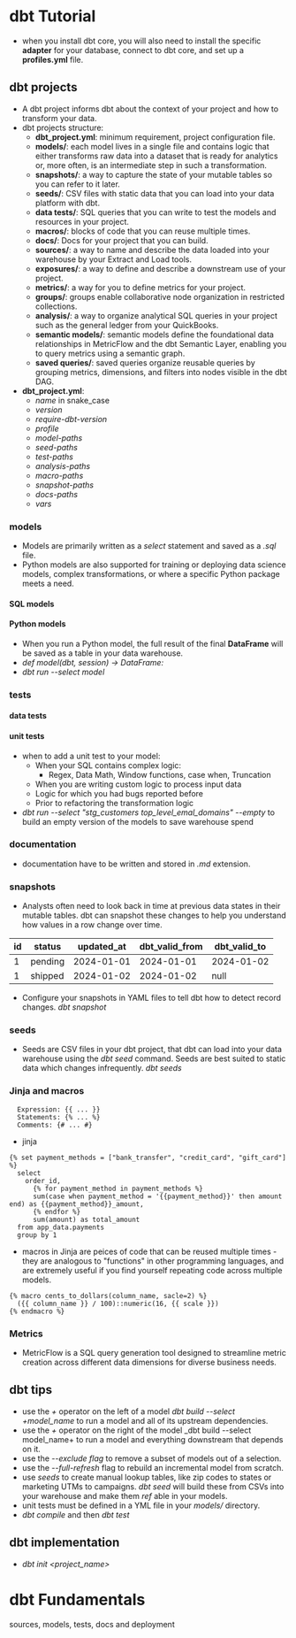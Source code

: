 # dbt Tutorial

- when you install dbt core, you will also need to install the specific **adapter** for your database, connect to dbt core, and set up a **profiles.yml** file.

## dbt projects

- A dbt project informs dbt about the context of your project and how to transform your data.
- dbt projects structure:
  - **dbt_project.yml**: minimum requirement, project configuration file.
  - **models/**: each model lives in a single file and contains logic that either transforms raw data into a dataset that is ready for analytics or, more often, is an intermediate step in such a transformation.
  - **snapshots/**: a way to capture the state of your mutable tables so you can refer to it later.
  - **seeds/**: CSV files with static data that you can load into your data platform with dbt.
  - **data tests/**: SQL queries that you can write to test the models and resources in your project.
  - **macros/**: blocks of code that you can reuse multiple times.
  - **docs/**: Docs for your project that you can build.
  - **sources/**: a way to name and describe the data loaded into your warehouse by your Extract and Load tools.
  - **exposures/**: a way to define and describe a downstream use of your project.
  - **metrics/**: a way for you to define metrics for your project.
  - **groups/**: groups enable collaborative node organization in restricted collections.
  - **analysis/**: a way to organize analytical SQL queries in your project such as the general ledger from your QuickBooks.
  - **semantic models/**: semantic models define the foundational data relationships in MetricFlow and the dbt Semantic Layer, enabling you to query metrics using a semantic graph.
  - **saved queries/**: saved queries organize reusable queries by grouping metrics, dimensions, and filters into nodes visible in the dbt DAG.
- **dbt_project.yml**:
  - _name_ in snake_case
  - _version_
  - _require-dbt-version_
  - _profile_
  - _model-paths_
  - _seed-paths_
  - _test-paths_
  - _analysis-paths_
  - _macro-paths_
  - _snapshot-paths_
  - _docs-paths_
  - _vars_

### models

- Models are primarily written as a _select_ statement and saved as a _.sql_ file.
- Python models are also supported for training or deploying data science models, complex transformations, or where a specific Python package meets a need.

#### SQL models

#### Python models

- When you run a Python model, the full result of the final **DataFrame** will be saved as a table in your data warehouse.
- _def model(dbt, session) -> DataFrame:_
- _dbt run --select model_

### tests

#### data tests

#### unit tests

- when to add a unit test to your model:
  - When your SQL contains complex logic:
    - Regex, Data Math, Window functions, case when, Truncation
  - When you are writing custom logic to process input data
  - Logic for which you had bugs reported before
  - Prior to refactoring the transformation logic
- _dbt run --select "stg_customers top_level_emal_domains" --empty_ to build an empty version of the models to save warehouse spend

### documentation

- documentation have to be written and stored in _.md_ extension.

### snapshots

- Analysts often need to look back in time at previous data states in their mutable tables. dbt can snapshot these changes to help you
  understand how values in a row change over time.

| id  | status  | updated_at | dbt_valid_from | dbt_valid_to |
| --- | ------- | ---------- | -------------- | ------------ |
| 1   | pending | 2024-01-01 | 2024-01-01     | 2024-01-02   |
| 1   | shipped | 2024-01-02 | 2024-01-02     | null         |

- Configure your snapshots in YAML files to tell dbt how to detect record changes. _dbt snapshot_

### seeds

- Seeds are CSV files in your dbt project, that dbt can load into your data warehouse using the _dbt seed_ command. Seeds are best suited
  to static data which changes infrequently. _dbt seeds_

### Jinja and macros

```jinja
  Expression: {{ ... }}
  Statements: {% ... %}
  Comments: {# ... #}
```

- jinja

```jinja
{% set payment_methods = ["bank_transfer", "credit_card", "gift_card"] %}
  select
    order_id,
      {% for payment_method in payment_methods %}
      sum(case when payment_method = '{{payment_method}}' then amount end) as {{payment_method}}_amount,
      {% endfor %}
      sum(amount) as total_amount
  from app_data.payments
  group by 1
```

- macros in Jinja are peices of code that can be reused multiple times - they are analogous to "functions" in other programming languages, and are extremely useful if you find yourself repeating code across multiple models.

```jinja
{% macro cents_to_dollars(column_name, sacle=2) %}
  ({{ column_name }} / 100)::numeric(16, {{ scale }})
{% endmacro %}
```
### Metrics
- MetricFlow is a SQL query generation tool designed to streamline metric creation across different data dimensions for diverse business needs.
## dbt tips

- use the _+_ operator on the left of a model _dbt build --select +model_name_ to run a model and all of its upstream dependencies.
- use the _+_ operator on the right of the model \_dbt build --select model_name+ to run a model and everything downstream that depends on it.
- use the _--exclude flag_ to remove a subset of models out of a selection.
- use the _--full-refresh_ flag to rebuild an incremental model from scratch.
- use _seeds_ to create manual lookup tables, like zip codes to states or marketing UTMs to campaigns. _dbt seed_ will build these from CSVs into your warehouse and make them _ref_ able in your models.
- unit tests must be defined in a YML file in your _models/_ directory.
- _dbt compile_ and then _dbt test_

## dbt implementation
- _dbt init <project_name>_

# dbt Fundamentals
sources, models, tests, docs and deployment